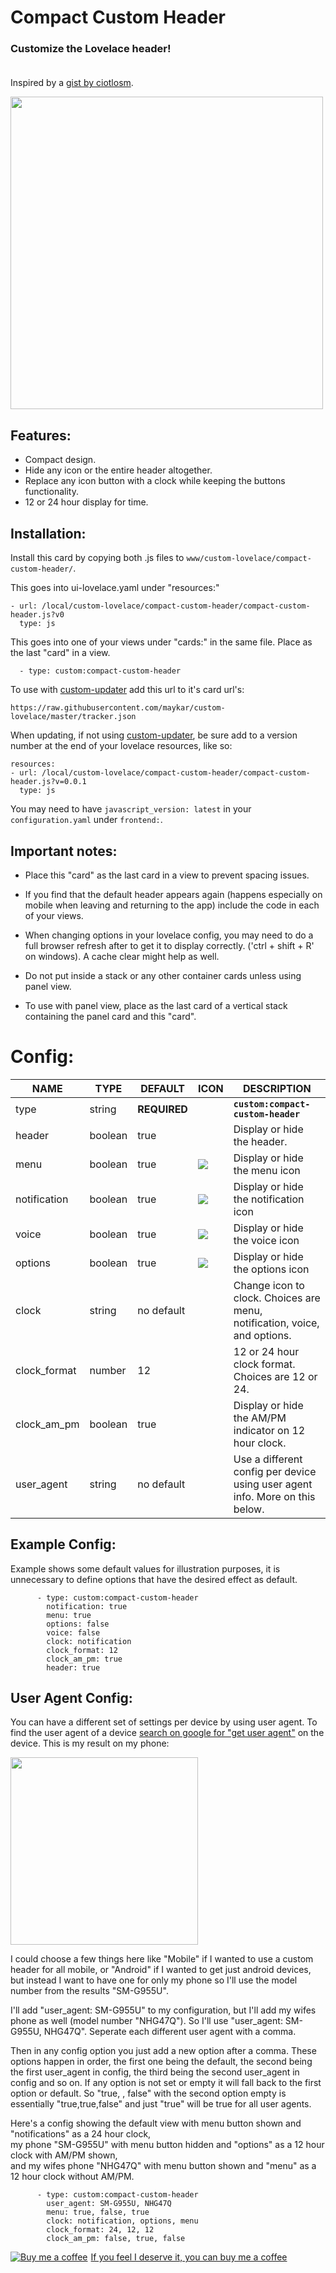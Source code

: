# Compact Custom Header

### Customize the Lovelace header!<br/><br/>
Inspired by a [gist by ciotlosm](https://gist.github.com/ciotlosm/1f09b330aa5bd5ea87b59f33609cc931).

<img src="https://i.imgur.com/kz0gnZm.jpg" width="500px"> 


## Features:
* Compact design.
* Hide any icon or the entire header altogether.
* Replace any icon button with a clock while keeping the buttons functionality.
* 12 or 24 hour display for time.

## Installation:

Install this card by copying both .js files to `www/custom-lovelace/compact-custom-header/`.

This goes into ui-lovelace.yaml under "resources:"

```
- url: /local/custom-lovelace/compact-custom-header/compact-custom-header.js?v0
  type: js
```

This goes into one of your views under "cards:" in the same file. Place as the last "card" in a view.

```
  - type: custom:compact-custom-header
```

To use with [custom-updater](https://github.com/custom-components/custom_updater) add this url to it's card url's:
```
https://raw.githubusercontent.com/maykar/custom-lovelace/master/tracker.json
```

When updating, if not using [custom-updater](https://github.com/custom-components/custom_updater), be sure add to a version number at the end of your lovelace resources, like so:

```
resources:
- url: /local/custom-lovelace/compact-custom-header/compact-custom-header.js?v=0.0.1
  type: js
```

You may need to have `javascript_version: latest` in your `configuration.yaml` under `frontend:`.


## Important notes:

* Place this "card" as the last card in a view to prevent spacing issues.

* If you find that the default header appears again (happens especially on mobile when leaving and returning to the app) include the code in each of your views.

* When changing options in your lovelace config, you may need to do a full browser refresh after to get it to display correctly. ('ctrl + shift + R' on windows). A cache clear might help as well.

* Do not put inside a stack or any other container cards unless using panel view.

* To use with panel view, place as the last card of a vertical stack containing the panel card and this "card".

# Config:

|NAME|TYPE|DEFAULT|ICON|DESCRIPTION|
|-|-|-|-|-|
|type|string|**REQUIRED**||<code>**custom:compact-custom-header**</code>|
|header|boolean|true||Display or hide the header.|
|menu|boolean|true|<img src="https://github.com/google/material-design-icons/blob/master/navigation/2x_web/ic_menu_black_18dp.png?raw=true">|Display or hide the menu icon|
|notification|boolean|true|<img src="https://github.com/google/material-design-icons/blob/master/social/2x_web/ic_notifications_black_18dp.png?raw=true">|Display or hide the notification icon |
|voice|boolean|true|<img src="https://github.com/google/material-design-icons/blob/master/av/2x_web/ic_mic_black_18dp.png?raw=true">|Display or hide the voice icon|
|options|boolean|true|<img src="https://github.com/google/material-design-icons/blob/master/navigation/ios/ic_more_vert_36pt.imageset/ic_more_vert_36pt.png?raw=true">|Display or hide the options icon|
|clock|string|no default||Change icon to clock. Choices are menu, notification, voice, and options.|
|clock_format|number|12||12 or 24 hour clock format. Choices are 12 or 24.|
|clock_am_pm|boolean|true||Display or hide the AM/PM indicator on 12 hour clock.|
|user_agent|string|no default||Use a different config per device using user agent info. More on this below.

## Example Config:
Example shows some default values for illustration purposes, it is unnecessary to define options that have the desired effect as default.
```
      - type: custom:compact-custom-header
        notification: true
        menu: true
        options: false
        voice: false
        clock: notification
        clock_format: 12
        clock_am_pm: true
        header: true
```

## User Agent Config:

You can have a different set of settings per device by using user agent. To find the user agent of a device [search on google for "get user agent"](http://www.google.com/search?q=get+user+agent) on the device. This is my result on my phone:

<img src="https://i.imgur.com/BWs8zj8.jpg" width="300px">

I could choose a few things here like "Mobile" if I wanted to use a custom header for all mobile, or "Android" if I wanted to get just android devices, but instead I want to have one for only my phone so I'll use the model number from the results "SM-G955U".

I'll add "user_agent: SM-G955U" to my configuration, but I'll add my wifes phone as well (model number "NHG47Q"). So I'll use "user_agent: SM-G955U, NHG47Q". Seperate each different user agent with a comma.

Then in any config option you just add a new option after a comma. These options happen in order, the first one being the default, the second being the first user_agent in config, the third being the second user_agent in config and so on. If any option is not set or empty it will fall back to the first option or default. So "true, , false" with the second option empty is essentially "true,true,false" and just "true" will be true for all user agents.

Here's a config showing the default view with menu button shown and "notifications" as a 24 hour clock,<br>
my phone "SM-G955U" with menu button hidden and "options" as a 12 hour clock with AM/PM shown,<br>
and my wifes phone "NHG47Q" with menu button shown and "menu" as a 12 hour clock without AM/PM.

```
      - type: custom:compact-custom-header
        user_agent: SM-G955U, NHG47Q
        menu: true, false, true
        clock: notification, options, menu
        clock_format: 24, 12, 12
        clock_am_pm: false, true, false
```

<a class="bmc-button" target="_blank" href="https://www.buymeacoffee.com/FgwNR2l"><img src="https://www.buymeacoffee.com/assets/img/BMC-btn-logo.svg" alt="Buy me a coffee"><span style="margin-left:5px">If you feel I deserve it, you can buy me a coffee</span></a><br/><br/><br/>
